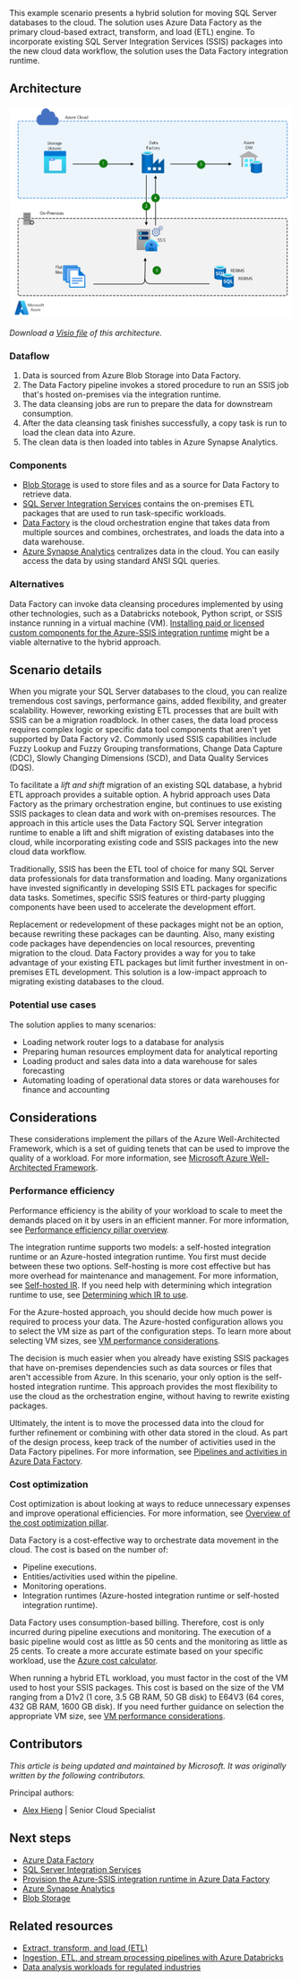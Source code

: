 This example scenario presents a hybrid solution for moving SQL Server databases to the cloud. The solution uses Azure Data Factory as the primary cloud-based extract, transform, and load (ETL) engine. To incorporate existing SQL Server Integration Services (SSIS) packages into the new cloud data workflow, the solution uses the Data Factory integration runtime.

## Architecture

![Digaram displaying an architecture overview of a hybrid ETL process that uses Azure Data Factory.][architecture-diagram]

*Download a [Visio file](https://archcenter.blob.core.windows.net/cdn/architecture-diagram-hybrid-etl-with-adf.vsdx) of this architecture.*

### Dataflow

1. Data is sourced from Azure Blob Storage into Data Factory.
2. The Data Factory pipeline invokes a stored procedure to run an SSIS job that's hosted on-premises via the integration runtime.
3. The data cleansing jobs are run to prepare the data for downstream consumption.
4. After the data cleansing task finishes successfully, a copy task is run to load the clean data into Azure.
5. The clean data is then loaded into tables in Azure Synapse Analytics.

### Components

- [Blob Storage](https://azure.microsoft.com/products/storage/blobs) is used to store files and as a source for Data Factory to retrieve data.
- [SQL Server Integration Services][docs-ssis] contains the on-premises ETL packages that are used to run task-specific workloads.
- [Data Factory](https://azure.microsoft.com/services/data-factory) is the cloud orchestration engine that takes data from multiple sources and combines, orchestrates, and loads the data into a data warehouse.
- [Azure Synapse Analytics](https://azure.microsoft.com/products/synapse-analytics) centralizes data in the cloud. You can easily access the data by using standard ANSI SQL queries.

### Alternatives

Data Factory can invoke data cleansing procedures implemented by using other technologies, such as a Databricks notebook, Python script, or SSIS instance running in a virtual machine (VM). [Installing paid or licensed custom components for the Azure-SSIS integration runtime](/azure/data-factory/how-to-develop-azure-ssis-ir-licensed-components) might be a viable alternative to the hybrid approach.

## Scenario details

When you migrate your SQL Server databases to the cloud, you can realize tremendous cost savings, performance gains, added flexibility, and greater scalability. However, reworking existing ETL processes that are built with SSIS can be a migration roadblock. In other cases, the data load process requires complex logic or specific data tool components that aren't yet supported by Data Factory v2. Commonly used SSIS capabilities include Fuzzy Lookup and Fuzzy Grouping transformations, Change Data Capture (CDC), Slowly Changing Dimensions (SCD), and Data Quality Services (DQS).

To facilitate a *lift and shift* migration of an existing SQL database, a hybrid ETL approach provides a suitable option. A hybrid approach uses Data Factory as the primary orchestration engine, but continues to use existing SSIS packages to clean data and work with on-premises resources. The approach in this article uses the Data Factory SQL Server integration runtime to enable a lift and shift migration of existing databases into the cloud, while incorporating existing code and SSIS packages into the new cloud data workflow.

Traditionally, SSIS has been the ETL tool of choice for many SQL Server data professionals for data transformation and loading. Many organizations have invested significantly in developing SSIS ETL packages for specific data tasks. Sometimes, specific SSIS features or third-party plugging components have been used to accelerate the development effort.

Replacement or redevelopment of these packages might not be an option, because rewriting these packages can be daunting. Also, many existing code packages have dependencies on local resources, preventing migration to the cloud. Data Factory provides a way for you to take advantage of your existing ETL packages but limit further investment in on-premises ETL development. This solution is a low-impact approach to migrating existing databases to the cloud.

### Potential use cases

The solution applies to many scenarios:

- Loading network router logs to a database for analysis
- Preparing human resources employment data for analytical reporting
- Loading product and sales data into a data warehouse for sales forecasting
- Automating loading of operational data stores or data warehouses for finance and accounting

## Considerations

These considerations implement the pillars of the Azure Well-Architected Framework, which is a set of guiding tenets that can be used to improve the quality of a workload. For more information, see [Microsoft Azure Well-Architected Framework](/azure/architecture/framework).

### Performance efficiency

Performance efficiency is the ability of your workload to scale to meet the demands placed on it by users in an efficient manner. For more information, see [Performance efficiency pillar overview](/azure/architecture/framework/scalability/overview).

The integration runtime supports two models: a self-hosted integration runtime or an Azure-hosted integration runtime. You first must decide between these two options. Self-hosting is more cost effective but has more overhead for maintenance and management. For more information, see [Self-hosted IR](/azure/data-factory/concepts-integration-runtime#self-hosted-integration-runtime). If you need help with determining which integration runtime to use, see [Determining which IR to use](/azure/data-factory/concepts-integration-runtime#determining-which-ir-to-use).

For the Azure-hosted approach, you should decide how much power is required to process your data. The Azure-hosted configuration allows you to select the VM size as part of the configuration steps. To learn more about selecting VM sizes, see [VM performance considerations](/azure/cloud-services/cloud-services-sizes-specs#performance-considerations).

The decision is much easier when you already have existing SSIS packages that have on-premises dependencies such as data sources or files that aren't accessible from Azure. In this scenario, your only option is the self-hosted integration runtime. This approach provides the most flexibility to use the cloud as the orchestration engine, without having to rewrite existing packages.

Ultimately, the intent is to move the processed data into the cloud for further refinement or combining with other data stored in the cloud. As part of the design process, keep track of the number of activities used in the Data Factory pipelines. For more information, see [Pipelines and activities in Azure Data Factory](/azure/data-factory/concepts-pipelines-activities).

### Cost optimization

Cost optimization is about looking at ways to reduce unnecessary expenses and improve operational efficiencies. For more information, see [Overview of the cost optimization pillar](/azure/architecture/framework/cost/overview).

Data Factory is a cost-effective way to orchestrate data movement in the cloud. The cost is based on the number of:

- Pipeline executions.
- Entities/activities used within the pipeline.
- Monitoring operations.
- Integration runtimes (Azure-hosted integration runtime or self-hosted integration runtime).

Data Factory uses consumption-based billing. Therefore, cost is only incurred during pipeline executions and monitoring. The execution of a basic pipeline would cost as little as 50 cents and the monitoring as little as 25 cents. To create a more accurate estimate based on your specific workload, use the [Azure cost calculator](https://azure.microsoft.com/pricing/calculator).

When running a hybrid ETL workload, you must factor in the cost of the VM used to host your SSIS packages. This cost is based on the size of the VM ranging from a D1v2 (1 core, 3.5 GB RAM, 50 GB disk) to E64V3 (64 cores, 432 GB RAM, 1600 GB disk). If you need further guidance on selection the appropriate VM size, see [VM performance considerations](/azure/cloud-services/cloud-services-sizes-specs#performance-considerations).

## Contributors

*This article is being updated and maintained by Microsoft. It was originally written by the following contributors.*

Principal authors:

- [Alex Hieng](https://www.linkedin.com/in/alex-hieng-8476352) | Senior Cloud Specialist

## Next steps

- [Azure Data Factory][docs-data-factory]
- [SQL Server Integration Services][docs-ssis]
- [Provision the Azure-SSIS integration runtime in Azure Data Factory](/azure/data-factory/tutorial-deploy-ssis-packages-azure)
- [Azure Synapse Analytics][docs-sql-data-warehouse]
- [Blob Storage][docs-blob-storage]

## Related resources

- [Extract, transform, and load (ETL)](../../data-guide/relational-data/etl.yml)
- [Ingestion, ETL, and stream processing pipelines with Azure Databricks](../../solution-ideas/articles/ingest-etl-stream-with-adb.yml)
- [Data analysis workloads for regulated industries](./data-analysis-regulated-industries.yml)

<!-- links -->

[architecture-diagram]: ./media/architecture-diagram-hybrid-etl-with-adf-new.png
[docs-blob-storage]: /azure/storage/blobs/storage-blobs-overview
[docs-data-factory]: /azure/data-factory/introduction
[docs-ssis]: /sql/integration-services/sql-server-integration-services
[docs-sql-data-warehouse]: /azure/sql-data-warehouse/sql-data-warehouse-overview-what-is
